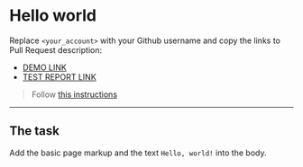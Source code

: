# Hello world
Replace `<your_account>` with your Github username and copy the links to Pull Request description:
- [DEMO LINK](https://Kozhukhar-FE.github.io/layout_hello-world/) <br>
- [TEST REPORT LINK](https://Kozhukhar-FE.github.io/layout_hello-world/report/html_report/)

> Follow [this instructions](https://mate-academy.github.io/layout_task-guideline/#how-to-solve-the-layout-tasks-on-github)
___

## The task 
Add the basic page markup and the text `Hello, world!` into the body.

